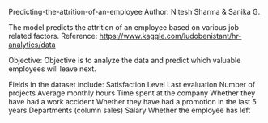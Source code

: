 Predicting-the-attrition-of-an-employee
Author: Nitesh Sharma & Sanika G.

The model predicts the attrition of an employee based on various job related factors.
Reference: 
https://www.kaggle.com/ludobenistant/hr-analytics/data
 
Objective:
Objective is to analyze the data and predict which valuable employees will leave next.
 
Fields in the dataset include:
 Satisfaction Level 
 Last evaluation 
 Number of projects 
 Average monthly hours 
 Time spent at the company
 Whether they have had a work accident
 Whether they have had a promotion in the last 5 years
 Departments (column sales)
 Salary
 Whether the employee has left
